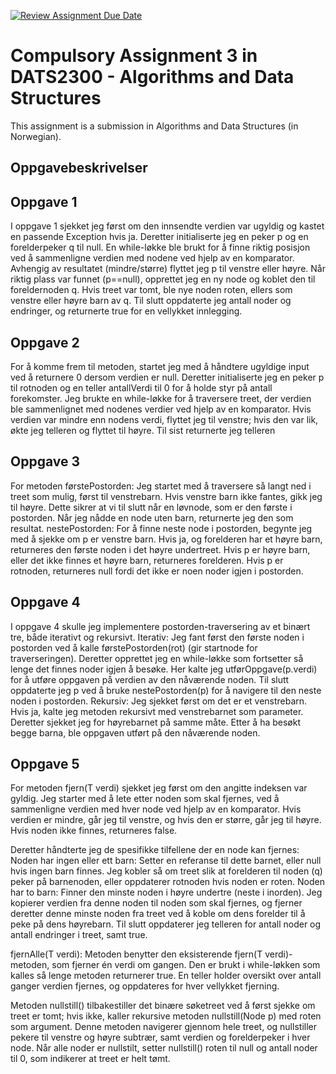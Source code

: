 [![Review Assignment Due Date](https://classroom.github.com/assets/deadline-readme-button-22041afd0340ce965d47ae6ef1cefeee28c7c493a6346c4f15d667ab976d596c.svg)](https://classroom.github.com/a/teLsEufN)

# Compulsory Assignment 3 in DATS2300 - Algorithms and Data Structures

This assignment is a submission in Algorithms and Data Structures (in Norwegian). 

## Oppgavebeskrivelser
## Oppgave 1
I oppgave 1 sjekket jeg først om den innsendte verdien var ugyldig og kastet en passende Exception hvis ja. 
Deretter initialiserte jeg en peker p og en forelderpeker q til null. En while-løkke ble brukt for å finne 
riktig posisjon ved å sammenligne verdien med nodene ved hjelp av en komparator. Avhengig av resultatet (mindre/større)
flyttet jeg p til venstre eller høyre.
Når riktig plass var funnet (p==null), opprettet jeg en ny node og koblet den til foreldernoden q.
Hvis treet var tomt, ble nye noden roten, ellers som venstre eller høyre barn av q. Til slutt oppdaterte jeg antall noder 
og endringer, og returnerte true for en vellykket innlegging.

## Oppgave 2
For å komme frem til metoden, startet jeg med å håndtere ugyldige input ved å returnere 0 dersom verdien er null. 
Deretter initialiserte jeg en peker p til rotnoden og en teller antallVerdi til 0 for å holde styr på antall forekomster. 
Jeg brukte en while-løkke for å traversere treet, der verdien ble sammenlignet med nodenes verdier ved hjelp av en komparator. 
Hvis verdien var mindre enn nodens verdi, flyttet jeg til venstre; hvis den var lik, økte jeg telleren og flyttet til høyre. 
Til sist returnerte jeg telleren

## Oppgave 3
For metoden førstePostorden: Jeg startet med å traversere så langt ned i treet som mulig, først til venstrebarn. Hvis 
venstre barn ikke fantes, gikk jeg til høyre. Dette sikrer at vi til slutt når en løvnode, som er den første i postorden. 
Når jeg nådde en node uten barn, returnerte jeg den som resultat.
nestePostorden: For å finne neste node i postorden, begynte jeg med å sjekke om p er venstre barn. Hvis ja, og forelderen
har et høyre barn, returneres den første noden i det høyre undertreet. Hvis p er høyre barn, eller det ikke finnes et 
høyre barn, returneres forelderen. Hvis p er rotnoden, returneres null fordi det ikke er noen noder igjen i postorden.


## Oppgave 4
I oppgave 4 skulle jeg implementere postorden-traversering av et binært tre, både iterativt og rekursivt.
Iterativ: Jeg fant først den første noden i postorden ved å kalle førstePostorden(rot) (gir startnode for traverseringen).
Deretter opprettet jeg en while-løkke som fortsetter så lenge det finnes noder igjen å besøke. Her kalte jeg 
utførOppgave(p.verdi) for å utføre oppgaven på verdien av den nåværende noden. Til slutt oppdaterte 
jeg p ved å bruke nestePostorden(p) for å navigere til den neste noden i postorden.
Rekursiv: Jeg sjekket først om det er et venstrebarn. Hvis ja, kalte jeg metoden rekursivt med venstrebarnet som parameter.
Deretter sjekket jeg for høyrebarnet på samme måte. Etter å ha besøkt begge barna, ble oppgaven utført på den nåværende noden.

## Oppgave 5
For metoden fjern(T verdi) sjekket jeg først om den angitte indeksen var gyldig.
Jeg starter med å lete etter noden som skal fjernes, ved å sammenligne verdien med hver node ved hjelp av en komparator. 
Hvis verdien er mindre, går jeg til venstre, og hvis den er større, går jeg til høyre. Hvis noden ikke finnes, returneres false.

Deretter håndterte jeg de spesifikke tilfellene der en node kan fjernes:
Noden har ingen eller ett barn: Setter en referanse til dette barnet, eller null hvis ingen barn finnes. Jeg kobler så
om treet slik at forelderen til noden (q) peker på barnenoden, eller oppdaterer rotnoden hvis noden er roten.
Noden har to barn: Finner den minste noden i høyre undertre (neste i inorden). Jeg kopierer verdien fra denne noden til 
noden som skal fjernes, og fjerner deretter denne minste noden fra treet ved å koble om dens forelder til å peke på dens høyrebarn.
Til slutt oppdaterer jeg telleren for antall noder og antall endringer i treet, samt true.

fjernAlle(T verdi): Metoden benytter den eksisterende fjern(T verdi)-metoden, som fjerner én verdi om gangen. Den er brukt
i while-løkken som kalles så lenge metoden returnerer true. En teller holder oversikt over antall ganger verdien fjernes, 
og oppdateres for hver vellykket fjerning. 

Metoden nullstill() tilbakestiller det binære søketreet ved å først sjekke om treet er tomt; hvis ikke, kaller rekursive 
metoden nullstill(Node<T> p) med roten som argument. Denne metoden navigerer gjennom hele treet, og nullstiller pekere 
til venstre og høyre subtrær, samt verdien og forelderpeker i hver node. Når alle noder er nullstilt, setter nullstill()
roten til null og antall noder til 0, som indikerer at treet er helt tømt.
